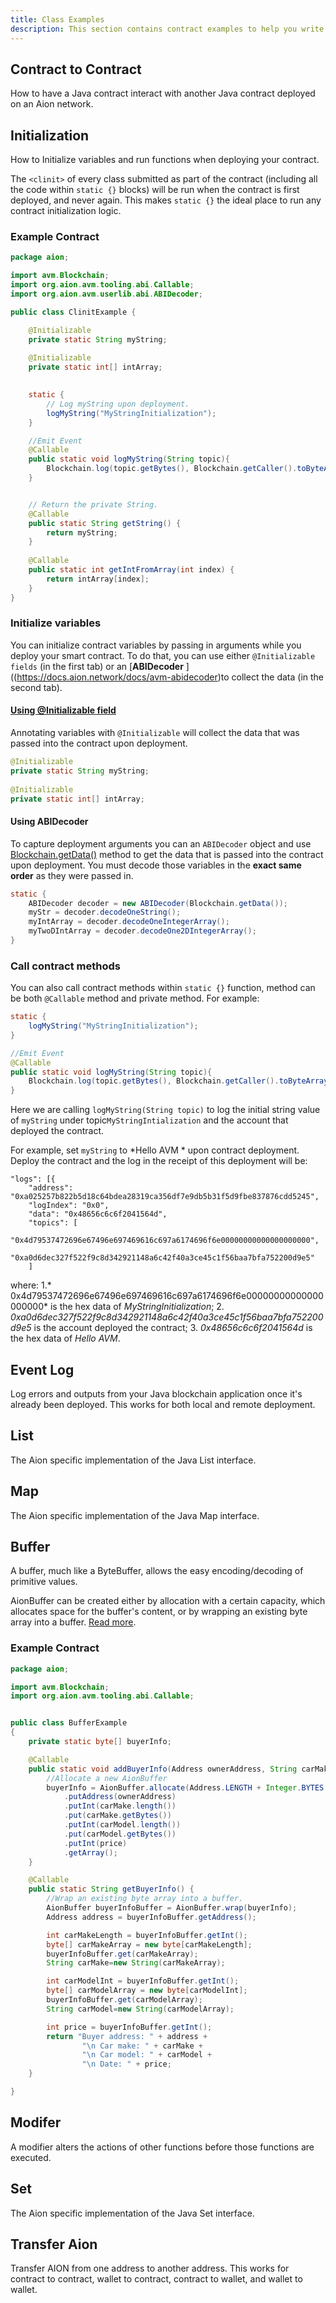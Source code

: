 ```yaml
---
title: Class Examples
description: This section contains contract examples to help you write your Java contract!
---
```


## Contract to Contract

How to have a Java contract interact with another Java contract deployed on an Aion network.

## Initialization

How to Initialize variables and run functions when deploying your contract.

The `<clinit>` of every class submitted as part of the contract (including all the code within `static {}` blocks) will be run when the contract is first deployed, and never again.  This makes `static {}` the ideal place to run any contract initialization logic.

### Example Contract

```java
package aion;

import avm.Blockchain;
import org.aion.avm.tooling.abi.Callable;
import org.aion.avm.userlib.abi.ABIDecoder;

public class ClinitExample {

    @Initializable
    private static String myString;
  
    @Initializable
    private static int[] intArray;
  	

    static {      
      	// Log myString upon deployment.
      	logMyString("MyStringInitialization");
    }

  	//Emit Event
  	@Callable
    public static void logMyString(String topic){
        Blockchain.log(topic.getBytes(), Blockchain.getCaller().toByteArray(), myString.getBytes());
    }


    // Return the private String.
    @Callable
    public static String getString() {
        return myString;
    }
  
    @Callable
    public static int getIntFromArray(int index) {
        return intArray[index];
    }
}
```

### Initialize variables

You can initialize contract variables by passing in arguments while you deploy your smart contract. To do that, you can use either `@Initializable fields` (in the first tab) or
an [**ABIDecoder** ]((https://docs.aion.network/docs/avm-abidecoder)to collect the data (in the second tab). 

#### [Using @Initializable field](https://docs.aion.network/docs/initializable-fields) 
Annotating variables with `@Initializable`  will collect the data that was passed into the contract upon deployment.

```java
@Initializable
private static String myString;
  
@Initializable
private static int[] intArray;
```

#### Using ABIDecoder
To capture deployment arguments you can an `ABIDecoder` object and use [Blockchain.getData()](https://avm-api.aion.network/avm/blockchain#getData%28%29) method to get the data that is passed into the contract upon deployment. You must decode those variables in the **exact same order** as they were passed in.

```java
static {
    ABIDecoder decoder = new ABIDecoder(Blockchain.getData());
    myStr = decoder.decodeOneString();
    myIntArray = decoder.decodeOneIntegerArray();
    myTwoDIntArray = decoder.decodeOne2DIntegerArray();
}
```

### Call contract methods
You can also call contract methods within `static {}` function, method can be both `@Callable` method and private method.  For example:

```java
static {
    logMyString("MyStringInitialization");
}

//Emit Event
@Callable
public static void logMyString(String topic){
    Blockchain.log(topic.getBytes(), Blockchain.getCaller().toByteArray(), myString.getBytes());
}
```

Here we are calling `logMyString(String topic)` to log the initial string value of `myString` under topic`MyStringIntialization` and the account that deployed the contract.

For example, set `myString` to *Hello AVM * upon contract deployment.
Deploy the contract and the log in the receipt of this deployment will be:
```text
"logs": [{
    "address": "0xa025257b822b5d18c64bdea28319ca356df7e9db5b31f5d9fbe837876cdd5245",
    "logIndex": "0x0",
    "data": "0x48656c6c6f2041564d",
    "topics": [
      "0x4d79537472696e67496e697469616c697a6174696f6e00000000000000000000",
      "0xa0d6dec327f522f9c8d342921148a6c42f40a3ce45c1f56baa7bfa752200d9e5"
    ]
```
where:
1.* 0x4d79537472696e67496e697469616c697a6174696f6e00000000000000000000* is the hex data of *MyStringInitialization*;
2. *0xa0d6dec327f522f9c8d342921148a6c42f40a3ce45c1f56baa7bfa752200d9e5* is the account deployed the contract;
3. *0x48656c6c6f2041564d* is the hex data of *Hello AVM*.

## Event Log

Log errors and outputs from your Java blockchain application once it's already been deployed. This works for both local and remote deployment.

## List

The Aion specific implementation of the Java List interface.

## Map

The Aion specific implementation of the Java Map interface.

## Buffer

A buffer, much like a ByteBuffer, allows the easy encoding/decoding of primitive values.

AionBuffer can be created either by allocation with a certain capacity, which allocates space for the buffer's content, or by wrapping an existing byte array into a buffer. [Read more](https://avm-api.aion.network/org/aion/avm/userlib/aionbuffer).

### Example Contract

```java
package aion;

import avm.Blockchain;
import org.aion.avm.tooling.abi.Callable;


public class BufferExample
{
    private static byte[] buyerInfo;

    @Callable
    public static void addBuyerInfo(Address ownerAddress, String carMake, String carModel, int price){
 		//Allocate a new AionBuffer
        buyerInfo = AionBuffer.allocate(Address.LENGTH + Integer.BYTES + carMake.length() + Integer.BYTES + carModel.length() + Integer.BYTES)
            .putAddress(ownerAddress)
            .putInt(carMake.length())
            .put(carMake.getBytes())
            .putInt(carModel.length())
            .put(carModel.getBytes())
            .putInt(price)
            .getArray();
    }

    @Callable
    public static String getBuyerInfo() {
        //Wrap an existing byte array into a buffer.
        AionBuffer buyerInfoBuffer = AionBuffer.wrap(buyerInfo);
        Address address = buyerInfoBuffer.getAddress();

        int carMakeLength = buyerInfoBuffer.getInt();
        byte[] carMakeArray = new byte[carMakeLength];
        buyerInfoBuffer.get(carMakeArray);
        String carMake=new String(carMakeArray);

        int carModelInt = buyerInfoBuffer.getInt();
        byte[] carModelArray = new byte[carModelInt];
        buyerInfoBuffer.get(carModelArray);
        String carModel=new String(carModelArray);

        int price = buyerInfoBuffer.getInt();
        return "Buyer address: " + address +
                "\n Car make: " + carMake +
                "\n Car model: " + carModel +
                "\n Date: " + price;
    }

}
```

## Modifer

A modifier alters the actions of other functions before those functions are executed.

## Set

The Aion specific implementation of the Java Set interface.

## Transfer Aion

Transfer AION from one address to another address. This works for contract to contract, wallet to contract, contract to wallet, and wallet to wallet.
